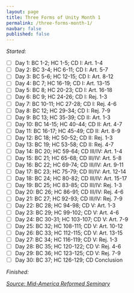 ```yaml
---
layout: page
title: Three Forms of Unity Month 1
permalink: /three-forms-month-1/
navbar: false
published: false
---
```


*Started:*

- [ ] Day 1: BC 1-2; HC 1-5; CD I: Art. 1-4
- [ ] Day 2: BC 3-4; HC 6-11; CD I: Art. 5-7
- [ ] Day 3: BC 5-6; HC 12-15; CD I: Art. 8-12
- [ ] Day 4: BC 7; HC 16-19; CD I: Art. 13-15
- [ ] Day 5: BC 8; HC 20-23; CD I: Art. 16-18
- [ ] Day 6: BC 9; HC 24-26; CD I: Rej. 1-3
- [ ] Day 7: BC 10-11; HC 27-28; CD I: Rej. 4-6
- [ ] Day 8: BC 12; HC 29-34; CD I: Rej. 7-9
- [ ] Day 9: BC 13; HC 35-39; CD II: Art. 1-3
- [ ] Day 10: BC 14-15; HC 40-44; CD II: Art. 4-7
- [ ] Day 11: BC 16-17; HC 45-49; CD II: Art. 8-9
- [ ] Day 12: BC 18; HC 50-52; CD II: Rej. 1-3
- [ ] Day 13: BC 19; HC 53-58; CD II: Rej. 4-7
- [ ] Day 14: BC 20; HC 59-64; CD III/IV: Art. 1-4
- [ ] Day 15: BC 21; HC 65-68; CD III/IV: Art. 5-8
- [ ] Day 16: BC 22; HC 69-74; CD III/IV: Art. 9-11
- [ ] Day 17: BC 23; HC 75-79; CD III/IV: Art. 12-14
- [ ] Day 18: BC 24; HC 80-82; CD III/IV: Art. 15-17
- [ ] Day 19: BC 25; HC 83-85; CD III/IV: Rej. 1-3
- [ ] Day 20: BC 26; HC 86-91; CD III/IV: Rej. 4-6
- [ ] Day 21: BC 27; HC 92-93; CD III/IV: Rej. 7-9
- [ ] Day 22: BC 28; HC 94-98; CD V: Art. 1-3
- [ ] Day 23: BC 29; HC 99-102; CD V: Art. 4-6
- [ ] Day 24: BC 30-31; HC 103-107; CD V: Art. 7-9
- [ ] Day 25: BC 32; HC 108-111; CD V: Art. 10-12
- [ ] Day 26: BC 33; HC 112-115; CD V: Art. 13-15
- [ ] Day 27: BC 34; HC 116-119; CD V: Rej. 1-3
- [ ] Day 28: BC 35; HC 120-122; CD V: Rej. 4-6
- [ ] Day 29: BC 36; HC 123-125; CD V: Rej. 7-9
- [ ] Day 30: BC 37; HC 126-129; CD Conclusion

*Finished:*

[*Source: Mid-America Reformed Seminary*](https://s3.us-west-1.amazonaws.com/blog.swang.cloud/reformed-standards-monthly.pdf)